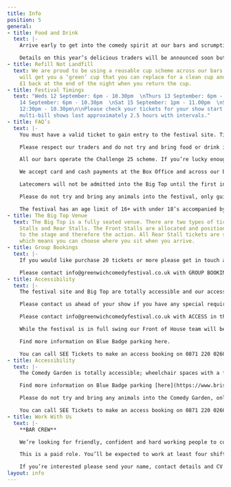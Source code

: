 ```yaml
---
title: Info
position: 5
general:
- title: Food and Drink
  text: |-
    Arrive early to get into the comedy spirit at our bars and scrumptious street-food stalls.

    Details on this year’s delicious traders will be announced soon but rest assured, there’ll be something to suit every possible palette!
- title: Refill Not Landfill
  text: We are proud to be using a reusable cup scheme across our bars - a £1 deposit
    will get you a ‘green’ cup that you can replace for a clean cup and then get your
    £1 back at the end of the night when you return the cup.
- title: Festival Timings
  text: "Weds 12 September: 6pm - 10.30pm  \nThurs 13 September: 6pm - 10.30pm  \nFri
    14 September: 6pm - 10.30pm  \nSat 15 September: 1pm - 11.00pm  \nSun 16 September:
    12:30pm - 10.30pm\n\nPlease check your tickets for your show start times, the
    multi-bill shows last approximately 2.5 hours with intervals."
- title: FAQ’s
  text: |-
    You must have a valid ticket to gain entry to the festival site. Tickets can be purchased online in advance or at the on site Box Office on the evening of the show, subject to availability.

    Please respect our traders and do not try and bring food or drink into the festival.

    All our bars operate the Challenge 25 scheme. If you’re lucky enough to look under 25, please bring ID!

    We accept card and cash payments at the Box Office and across our bars, most of our food vendors will also accept card payments as well as cash.

    Latecomers will not be admitted into the Big Top until the first interval so please arrive in plenty of time.

    Please do not try and bring any animals into the festival, only guide dogs are permitted.

    The festival has an age limit of 16+ with under 18’s accompanied by an adult. We apologise to all you younger comedy fans out there!
- title: The Big Top Venue
  text: The Big Top is a fully seated venue. There are two types of tickets; Front
    Stalls and Rear Stalls. The Front Stalls are allocated and positioned closest
    to the stage and therefore the action. All Rear Stall tickets are sold as unreserved
    which means you can choose where you sit when you arrive.
- title: Group Bookings
  text: |-
    If you would like purchase 20 tickets or more please get in touch and we’ll help you with the necessary arrangements. We can offer you and your guests a dedicated seating area within the festival site as well as in the Big Top plus pre-ordered food and drinks from our bars and food vendors.

    Please contact info@greenwichcomedyfestival.co.uk with GROUP BOOKING in the subject line and we’ll be in touch soon
- title: Accessibility
  text: |-
    The festival site and Big Top are totally accessible and our access tickets are sold with a free carer ticket through our online ticketing partner SEE Tickets.

    Please contact us ahead of your show if you have any special requirements and we’ll do our best to accommodate you.

    Please contact info@greenwichcomedyfestival.co.uk with ACCESS in the subject line and we’ll be in touch soon.

    While the festival is in full swing our Front of House team will be on hand to assist you in anyway they can.

    Find more information on Blue Badge parking here.

    You can call SEE Tickets to make an access booking on 0871 220 0260 or 0115 896 0030, these bookings can also be made online.
- title: Accessibility
  text: |-
    The Comedy Garden is totally accessible; wheelchair spaces with a free carer ticket are available through our online ticketing partner. Please contact us ahead of your show if you have any special requirements and we’ll do our best to accommodate you. While the Comedy Garden is in full swing our Front of House Team will be on hand to assist you in anyway they can.

    Find more information on Blue Badge parking [here](https://www.bristol.gov.uk/parking/where-you-can-park)

    Please do not try and bring any animals into the Comedy Garden, only guide dogs are permitted.

    You can call SEE Tickets to make an access booking on 0871 220 0260 or 0115 896 0030, these bookings can also be made online.
- title: Work With Us
  text: |-
    **BAR CREW**

    We’re looking for friendly, confident and hard working people to come and work on our bars during the festival. Previous bar experience is essential and you must be over 18. You’ll be part of the team and enjoy all the perks that go with that. In return you’ll be punctual, reliable and ready to hop to action at any given moment.

    This is a paid role. You’ll be expected to work at least four shifts during the festival with full availability from 12th to 16th September regarded very highly.

    If you’re interested please send your name, contact details and CV to sparkleandspirit@outlook.com with GCF BAR CREW in the subject line.
layout: info
---
```


